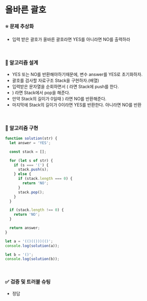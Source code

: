 # 올바른 괄호

### :star: 문제 추상화

- 입력 받은 괄호가 올바른 괄호라면 YES를 아니라면 NO를 출력하라

<br>

### :wrench: 알고리즘 설계

- YES 또는 NO를 반환해야하기때문에, 변수 answer를 YES로 초기화하자.
- 괄호를 검사할 자료구조 Stack을 구현하자.(배열)
- 입력받은 문자열을 순회하면서 ( 라면 Stack에 push를 한다.
- ) 라면 Stack에서 pop을 해준다.
- 만약 Stack의 길이가 0일때 ) 라면 NO를 반환해준다.
- 마지막에 Stack의 길이가 0이라면 YES를 반환한다. 아니라면 NO를 반환

<br>

### :hammer: 알고리즘 구현

```js
function solution(str) {
  let answer = 'YES';

  const stack = [];

  for (let s of str) {
    if (s === '(') {
      stack.push(s);
    } else {
      if (stack.length === 0) {
        return 'NO';
      }
      stack.pop();
    }
  }

  if (stack.length !== 0) {
    return 'NO';
  }

  return answer;
}

let a = '(()(()))(()';
console.log(solution(a));

let b = '()';
console.log(solution(b));
```

<br>

### ✅ 검증 및 트러블 슈팅

- 정답
